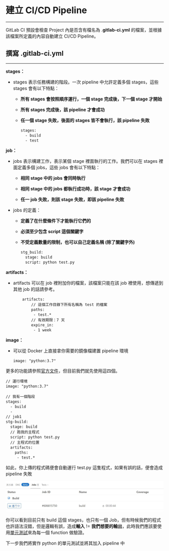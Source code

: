 # 建立 CI/CD Pipeline
----
GitLab CI 預設會檢查 Project 內是否含有檔名為 .**gitlab-ci.yml** 的檔案，並根據該檔案所定義的內容自動建立 CI/CD Pipeline。

## 撰寫 .gitlab-ci.yml 
----
**stages：**
* stages 表示任務構建的階段。一次 pipeline 中允許定義多個 stages，這些 stages 會有以下特點：
    
    * **所有 stages 會按照順序運行，一個 stage 完成後，下一個 stage 才開始**

    * **所有 stages 完成後，該 pipeline 才會成功**

    * **任一個 stage 失敗，後面的 stages 皆不會執行，該 pipeline 失敗**
        ```
        stages:
          - build
          - test
        ```

**job：**
* jobs 表示構建工作，表示某個 stage 裡面執行的工作。我們可以在 stages 裡面定義多個 jobs，這些 jobs 會有以下特點：

    * **相同 stage 中的 jobs 會同時執行**

    * **相同 stage 中的 jobs 都執行成功時，該 stage 才會成功**

    * **任一 job 失敗，則該 stage 失敗，即該 pipeline 失敗**

* jobs 的定義：

    * **定義了在什麼條件下才能執行它們的**
    
    * **必須至少包含 script 這個關鍵字**

    * **不受定義數量的限制，也可以自己定義名稱 (除了關鍵字外)**
        ```
        stg_build:
          stage: build
          script: python test.py
        ```
**artifacts：**
* artifacts 可以在 job 裡附加你的檔案，該檔案只能在該 job 裡使用，想傳遞到其他 job 的話請參考。
    ```
        artifacts:
            // 這個工作目錄下所有名稱為 test 的檔案
            paths:
             - test.*
            // 有效期限：7 天
            expire_in: 
             - 1 week
    ```
**image：**
* 可以從 Docker 上直接拿你需要的鏡像檔建置 pipeline 環境

    ```
    image: "python:3.7"
    ```

更多的功能請參照[官方文件](https://blog.csdn.net/xl_lx/article/details/78329089)，但目前我們就先使用這四個。

```
// 運行環境
image: "python:3.7"

// 我有一個階段
stages:
  - build
  - 
// job1
stg-build:
  stage: build
  // 跑我的主程式
  script: python test.py
  // 主程式的位置
  artifacts:
    paths:
     - test.*
```
如此，你上傳的程式碼便會自動運行 test.py 這隻程式，如果有誤的話，便會造成 pipeline 失敗

![1.jpg](/step3/1.jpg)

你可以看到目前只有 build 這個 stages，也只有一個 Job，但有時候我們的程式也許語法沒錯，但是邏輯有誤，造成**輸入** != **我們想要的輸出**，此時我們應該要使用[單元測試](https://zh.wikipedia.org/wiki/%E5%8D%95%E5%85%83%E6%B5%8B%E8%AF%95)來為每一個 function 做驗證。

下一步我們將實作 python 的單元測試並將其加入 pipeline 中
